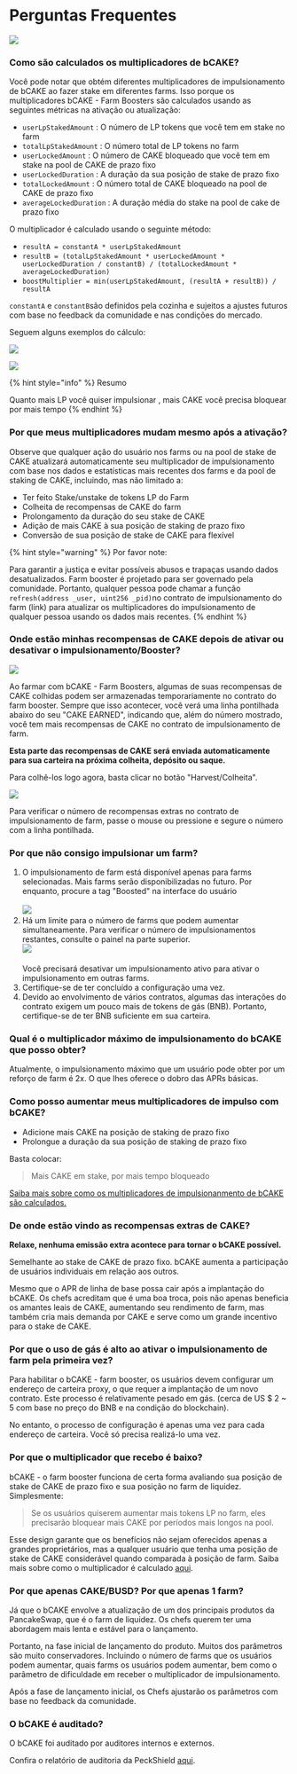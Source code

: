 # Perguntas Frequentes

![](../../../.gitbook/assets/how-bCAKE-FAQ.png)

### Como são calculados os multiplicadores  de bCAKE?&#x20;

Você pode notar que obtém diferentes multiplicadores de impulsionamento de bCAKE ao fazer stake em diferentes farms. Isso porque os multiplicadores bCAKE - Farm Boosters são calculados usando as seguintes métricas na ativação ou atualização:

* `userLpStakedAmount` : O número de LP tokens que você tem em stake no farm
* `totalLpStakedAmount` : O número total de LP tokens no farm
* `userLockedAmount` : O número de CAKE bloqueado que você tem em stake na pool de CAKE de prazo fixo
* `userLockedDuration` : A duração da sua posição de stake de prazo fixo
* `totalLockedAmount` : O número total de CAKE bloqueado na pool de CAKE de prazo fixo
* `averageLockedDuration` : A duração média do stake na pool de cake de prazo fixo

O multiplicador é calculado usando o seguinte método:

* `resultA = constantA * userLpStakedAmount`
* `resultB = (totalLpStakedAmount * userLockedAmount * userLockedDuration / constantB) / (totalLockedAmount * averageLockedDuration)`
* `boostMultiplier = min(userLpStakedAmount, (resultA + resultB)) / resultA`

`constantA` e `constantB`são definidos pela cozinha e sujeitos a ajustes futuros com base no feedback da comunidade e nas condições do mercado.

Seguem alguns exemplos do cálculo:

![](<../../../.gitbook/assets/image (3) (1) (2).png>)

![](<../../../.gitbook/assets/image (11) (3).png>)

{% hint style="info" %}
Resumo

Quanto mais LP você quiser impulsionar , mais CAKE você precisa bloquear por mais tempo
{% endhint %}

### Por que meus multiplicadores mudam mesmo após a ativação?

Observe que qualquer ação do usuário nos farms ou na pool de stake de CAKE atualizará automaticamente seu multiplicador de impulsionamento com base nos dados e estatísticas mais recentes dos farms e da pool de staking de CAKE, incluindo, mas não limitado a:&#x20;

* Ter feito Stake/unstake de tokens LP do Farm&#x20;
* Colheita de recompensas de CAKE do farm&#x20;
* Prolongamento da duração do seu stake de CAKE&#x20;
* Adição de mais CAKE à sua posição de staking de prazo fixo&#x20;
* Conversão de sua posição de stake de CAKE para flexível

{% hint style="warning" %}
Por favor note:&#x20;

Para garantir a justiça e evitar possíveis abusos e trapaças usando dados desatualizados. Farm booster é projetado para ser governado pela comunidade. Portanto, qualquer pessoa pode chamar a função `refresh(address _user, uint256 _pid)`no contrato de impulsionamento do farm (link) para atualizar os multiplicadores do impulsionamento de qualquer pessoa usando os dados mais recentes.
{% endhint %}

### Onde estão minhas recompensas de CAKE depois de ativar ou desativar o impulsionamento/Booster?

![](<../../../.gitbook/assets/image (16) (1).png>)

Ao farmar com bCAKE - Farm Boosters, algumas de suas recompensas de CAKE colhidas podem ser armazenadas temporariamente no contrato do farm booster. Sempre que isso acontecer, você verá uma linha pontilhada abaixo do seu "CAKE EARNED", indicando que, além do número mostrado, você tem mais recompensas de CAKE no contrato de impulsionamento de farm.&#x20;

**Esta parte das recompensas de CAKE será enviada automaticamente para sua carteira na próxima colheita, depósito ou saque.**&#x20;

Para colhê-los logo agora, basta clicar no botão "Harvest/Colheita".

![](<../../../.gitbook/assets/image (4) (2).png>)

Para verificar o número de recompensas extras no contrato de impulsionamento de farm, passe o mouse ou pressione e segure o número com a linha pontilhada.

### Por que não consigo impulsionar um farm?

1. O impulsionamento de farm está disponível apenas para farms selecionadas. Mais farms serão disponibilizadas no futuro. Por enquanto, procure a tag "Boosted" na interface do usuário\
   \
   ![](<../../../.gitbook/assets/image (1) (2) (1).png>)
2. Há um limite para o número de farms que podem aumentar simultaneamente. Para verificar o número de impulsionamentos restantes, consulte o painel na parte superior. \
   ![](<../../../.gitbook/assets/image (12) (1).png>)\
   \
   Você precisará desativar um impulsionamento ativo para ativar o impulsionamento em outras farms.
3. Certifique-se de ter concluído a configuração uma vez.
4. Devido ao envolvimento de vários contratos, algumas das interações do contrato exigem um pouco mais de tokens de gás (BNB). Portanto, certifique-se de ter BNB suficiente em sua carteira.

### Qual é o multiplicador máximo de impulsionamento do bCAKE que posso obter?

Atualmente, o impulsionamento máximo que um usuário pode obter por um reforço de farm é 2x. O que lhes oferece o dobro das APRs básicas.

### Como posso aumentar meus multiplicadores de impulso com bCAKE?&#x20;

* Adicione mais CAKE na posição de staking de prazo fixo&#x20;
* Prolongue a duração da sua posição de staking de prazo fixo&#x20;

Basta colocar:

> Mais CAKE em stake, por mais tempo bloqueado

[Saiba mais sobre como os multiplicadores de impulsionanmento de bCAKE são calculados.](https://docs.pancakeswap.finance/v/portuguese-brazilian/products/yield-farming/bcake/faq)

### De onde estão vindo as recompensas extras de CAKE?&#x20;

**Relaxe, nenhuma emissão extra acontece para tornar o bCAKE possível.**

Semelhante ao stake de CAKE de prazo fixo. bCAKE aumenta a participação de usuários individuais em relação aos outros.&#x20;

Mesmo que o APR de linha de base possa cair após a implantação do bCAKE. Os chefs acreditam que é uma boa troca, pois não apenas beneficia os amantes leais de CAKE, aumentando seu rendimento de farm, mas também cria mais demanda por CAKE e serve como um grande incentivo para o stake de CAKE.

### Por que o uso de gás é alto ao ativar o impulsionamento de farm pela primeira vez?&#x20;

Para habilitar o bCAKE - farm booster, os usuários devem configurar um endereço de carteira proxy, o que requer a implantação de um novo contrato. Este processo é relativamente pesado em gás. (cerca de US $ 2 \~ 5 com base no preço do BNB e na condição do blockchain).

No entanto, o processo de configuração é apenas uma vez para cada endereço de carteira. Você só precisa realizá-lo uma vez.

### Por que o multiplicador que recebo é baixo?&#x20;

bCAKE - o farm booster funciona de certa forma avaliando sua posição de stake de CAKE de prazo fixo e sua posição no farm de liquidez. Simplesmente:&#x20;

> Se os usuários quiserem aumentar mais tokens LP no farm, eles precisarão bloquear mais CAKE por períodos mais longos na pool.&#x20;

Esse design garante que os benefícios não sejam oferecidos apenas a grandes proprietários, mas a qualquer usuário que tenha uma posição de stake de CAKE considerável quando comparada à posição de farm. Saiba mais sobre como o multiplicador é calculado [aqui](https://docs.pancakeswap.finance/v/portuguese-brazilian/products/yield-farming/bcake/faq).

### Por que apenas CAKE/BUSD? Por que apenas 1 farm?&#x20;

Já que o bCAKE envolve a atualização de um dos principais produtos da PancakeSwap, que é o farm de liquidez. Os chefs querem ter uma abordagem mais lenta e estável para o lançamento.&#x20;

Portanto, na fase inicial de lançamento do produto. Muitos dos parâmetros são muito conservadores. Incluindo o número de farms que os usuários podem aumentar, quais farms os usuários podem aumentar, bem como o parâmetro de dificuldade em receber o multiplicador de impulsionamento.&#x20;

Após a fase de lançamento inicial, os Chefs ajustarão os parâmetros com base no feedback da comunidade.&#x20;

### O bCAKE é auditado?&#x20;

O bCAKE foi auditado por auditores internos e externos.&#x20;

Confira o relatório de auditoria da PeckShield [aqui](https://github.com/peckshield/publications/tree/master/audit\_reports/PeckShield-Audit-Report-PancakeSwap-FarmBooster-v1.0.pdf).

